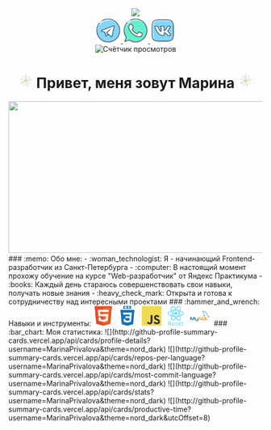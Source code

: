 <div id="header" align="center">
  <img src="https://media.giphy.com/media/v1.Y2lkPTc5MGI3NjExZjk0ZmQzNmIzMTBjZDIzYTI3N2I0NGI4NTZiY2U3YWQ1N2QyOWQyYiZjdD1z/ejkp4aINlka14Cfpx6/giphy.gif" width="100"/>
  <div id="badges">
    <a href="https://t.me/MarinaChip">
      <img src="./img/telegr.png" width="50" target="_blank" alt="Иконка телеграмм"/>
    </a>
    <a href="https://wa.me/79312602133">
      <img src="./img/logo_whatsapp_telephone_handset_icon_143174.png" width="50" target="_blank" alt="Иконка ватсап"/>
    </a>
    <a href="https://vk.com/id5443293">
      <img src="./img/logo_vk_vkontakte_icon_143187.png" width="50" target="_blank" alt="Иконка вконтакте"/>
    </a>
  </div>
  <img src="https://komarev.com/ghpvc/?username=MarinaPrivalova&style=flat-square&color=blue" alt="Счётчик просмотров"/>
  <h1>
    <img src="./img/flower.png" width="30" alt="Ромашка">
    Привет, меня зовут Марина
    <img src="./img/flower.png" width="30" alt="Ромашка">
  </h1> 
</div>
<div align="center">
  <img src="https://media.giphy.com/media/v1.Y2lkPTc5MGI3NjExNzdlYTFkNTVlZTMxMTJhYTRjN2QxMmMxYjRlNjExMDhmZTJmYzcxNSZjdD1z/Lh1XLWCeaSLUnz8l1A/giphy.gif" width="600" height="300"/>
</div>
### :memo: Обо мне:
- :woman_technologist: Я - начинающий Frontend-разработчик из Санкт-Петербурга
- :computer: В настоящий момент прохожу обучение на курсе "Web-разработчик" от Яндекс Практикума
- :books: Каждый день стараюсь совершенствовать свои навыки, получать новые знания
- :heavy_check_mark: Открыта и готова к сотрудничеству над интересными проектами
### :hammer_and_wrench: Навыки и инструменты:
<img src="https://github.com/devicons/devicon/blob/master/icons/html5/html5-original.svg" title="HTML5" alt="HTML" width="40" height="40"/>&nbsp;
<img src="https://github.com/devicons/devicon/blob/master/icons/css3/css3-plain-wordmark.svg"  title="CSS3" alt="CSS" width="40" height="40"/>&nbsp;
<img src="https://github.com/devicons/devicon/blob/master/icons/javascript/javascript-original.svg" title="JavaScript" alt="JavaScript" width="40" height="40"/>&nbsp;
<img src="https://github.com/devicons/devicon/blob/master/icons/react/react-original-wordmark.svg" title="React" alt="React" width="40" height="40"/>&nbsp;
<img src="https://github.com/devicons/devicon/blob/master/icons/mysql/mysql-original-wordmark.svg" title="MySQL"  alt="MySQL" width="40" height="40"/>&nbsp;
 ### :bar_chart: Моя статистика:
![](http://github-profile-summary-cards.vercel.app/api/cards/profile-details?username=MarinaPrivalova&theme=nord_dark) 
![](http://github-profile-summary-cards.vercel.app/api/cards/repos-per-language?username=MarinaPrivalova&theme=nord_dark)
![](http://github-profile-summary-cards.vercel.app/api/cards/most-commit-language?username=MarinaPrivalova&theme=nord_dark)
![](http://github-profile-summary-cards.vercel.app/api/cards/stats?username=MarinaPrivalova&theme=nord_dark)
![](http://github-profile-summary-cards.vercel.app/api/cards/productive-time?username=MarinaPrivalova&theme=nord_dark&utcOffset=8)
    



    


   

